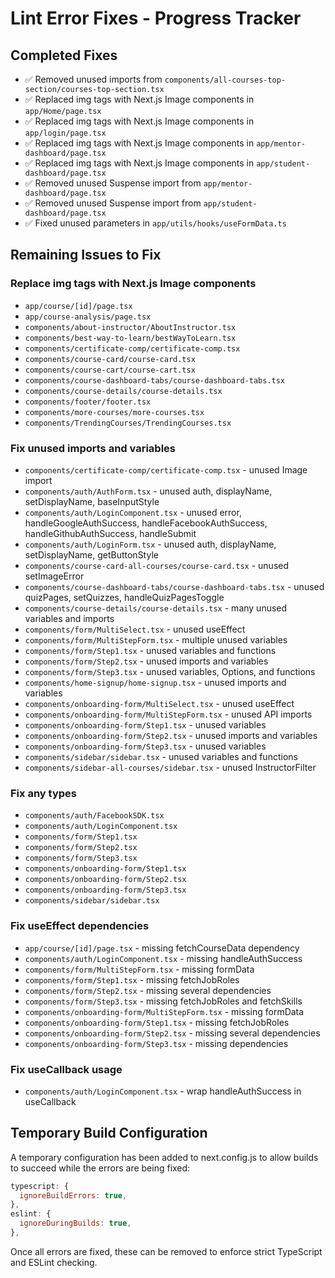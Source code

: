 # Lint Error Fixes - Progress Tracker

## Completed Fixes

- ✅ Removed unused imports from `components/all-courses-top-section/courses-top-section.tsx`
- ✅ Replaced img tags with Next.js Image components in `app/Home/page.tsx`
- ✅ Replaced img tags with Next.js Image components in `app/login/page.tsx`
- ✅ Replaced img tags with Next.js Image components in `app/mentor-dashboard/page.tsx`
- ✅ Replaced img tags with Next.js Image components in `app/student-dashboard/page.tsx`
- ✅ Removed unused Suspense import from `app/mentor-dashboard/page.tsx`
- ✅ Removed unused Suspense import from `app/student-dashboard/page.tsx`
- ✅ Fixed unused parameters in `app/utils/hooks/useFormData.ts`

## Remaining Issues to Fix

### Replace img tags with Next.js Image components

- `app/course/[id]/page.tsx`
- `app/course-analysis/page.tsx`
- `components/about-instructor/AboutInstructor.tsx`
- `components/best-way-to-learn/bestWayToLearn.tsx`
- `components/certificate-comp/certificate-comp.tsx`
- `components/course-card/course-card.tsx`
- `components/course-cart/course-cart.tsx`
- `components/course-dashboard-tabs/course-dashboard-tabs.tsx`
- `components/course-details/course-details.tsx`
- `components/footer/footer.tsx`
- `components/more-courses/more-courses.tsx`
- `components/TrendingCourses/TrendingCourses.tsx`

### Fix unused imports and variables

- `components/certificate-comp/certificate-comp.tsx` - unused Image import
- `components/auth/AuthForm.tsx` - unused auth, displayName, setDisplayName, baseInputStyle
- `components/auth/LoginComponent.tsx` - unused error, handleGoogleAuthSuccess, handleFacebookAuthSuccess, handleGithubAuthSuccess, handleSubmit
- `components/auth/LoginForm.tsx` - unused auth, displayName, setDisplayName, getButtonStyle
- `components/course-card-all-courses/course-card.tsx` - unused setImageError
- `components/course-dashboard-tabs/course-dashboard-tabs.tsx` - unused quizPages, setQuizzes, handleQuizPagesToggle
- `components/course-details/course-details.tsx` - many unused variables and imports
- `components/form/MultiSelect.tsx` - unused useEffect
- `components/form/MultiStepForm.tsx` - multiple unused variables
- `components/form/Step1.tsx` - unused variables and functions
- `components/form/Step2.tsx` - unused imports and variables
- `components/form/Step3.tsx` - unused variables, Options, and functions
- `components/home-signup/home-signup.tsx` - unused imports and variables
- `components/onboarding-form/MultiSelect.tsx` - unused useEffect
- `components/onboarding-form/MultiStepForm.tsx` - unused API imports
- `components/onboarding-form/Step1.tsx` - unused variables
- `components/onboarding-form/Step2.tsx` - unused imports and variables
- `components/onboarding-form/Step3.tsx` - unused variables
- `components/sidebar/sidebar.tsx` - unused variables and functions
- `components/sidebar-all-courses/sidebar.tsx` - unused InstructorFilter

### Fix any types

- `components/auth/FacebookSDK.tsx`
- `components/auth/LoginComponent.tsx`
- `components/form/Step1.tsx`
- `components/form/Step2.tsx`
- `components/form/Step3.tsx`
- `components/onboarding-form/Step1.tsx`
- `components/onboarding-form/Step2.tsx`
- `components/onboarding-form/Step3.tsx`
- `components/sidebar/sidebar.tsx`

### Fix useEffect dependencies

- `app/course/[id]/page.tsx` - missing fetchCourseData dependency
- `components/auth/LoginComponent.tsx` - missing handleAuthSuccess
- `components/form/MultiStepForm.tsx` - missing formData
- `components/form/Step1.tsx` - missing fetchJobRoles
- `components/form/Step2.tsx` - missing several dependencies
- `components/form/Step3.tsx` - missing fetchJobRoles and fetchSkills
- `components/onboarding-form/MultiStepForm.tsx` - missing formData
- `components/onboarding-form/Step1.tsx` - missing fetchJobRoles
- `components/onboarding-form/Step2.tsx` - missing several dependencies
- `components/onboarding-form/Step3.tsx` - missing dependencies

### Fix useCallback usage

- `components/auth/LoginComponent.tsx` - wrap handleAuthSuccess in useCallback

## Temporary Build Configuration

A temporary configuration has been added to next.config.js to allow builds to succeed while the errors are being fixed:

```javascript
typescript: {
  ignoreBuildErrors: true,
},
eslint: {
  ignoreDuringBuilds: true,
},
```

Once all errors are fixed, these can be removed to enforce strict TypeScript and ESLint checking. 